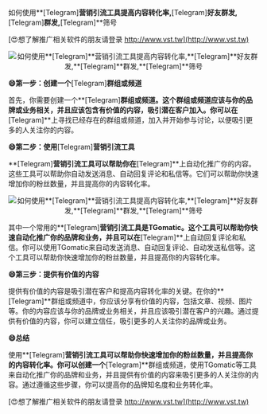 如何使用**[Telegram]**营销引流工具提高内容转化率,**[Telegram]**好友群发,**[Telegram]**群发,**[Telegram]**筛号

[😍想了解推广相关软件的朋友请登录 http://www.vst.tw](http://www.vst.tw)

 <center><img src="https://vst.tw/MP4/tuiguang/png/8.png" alt="如何使用**[Telegram]**营销引流工具提高内容转化率,**[Telegram]**好友群发,**[Telegram]**群发,**[Telegram]**筛号"></center>

**😄第一步：创建一个**[Telegram]**群组或频道**

首先，你需要创建一个**[Telegram]**群组或频道。这个群组或频道应该与你的品牌或业务相关，并且应该包含有价值的内容，吸引潜在客户加入。你可以在**[Telegram]**上寻找已经存在的群组或频道，加入并开始参与讨论，以便吸引更多的人关注你的内容。

**😄第二步：使用**[Telegram]**营销引流工具**

**[Telegram]**营销引流工具可以帮助你在**[Telegram]**上自动化推广你的内容。这些工具可以帮助你自动发送消息、自动回复评论和私信等。它们可以帮助你快速增加你的粉丝数量，并且提高你的内容转化率。

 <center><img src="https://vst.tw/MP4/tuiguang/png/4.png" alt="如何使用**[Telegram]**营销引流工具提高内容转化率,**[Telegram]**好友群发,**[Telegram]**群发,**[Telegram]**筛号"></center>

其中一个常用的**[Telegram]**营销引流工具是TGomatic。这个工具可以帮助你快速自动化推广你的品牌和业务，并且可以在**[Telegram]**上自动回复评论和私信。你可以使用TGomatic来自动发送消息、自动回复评论、自动发送私信等。这个工具可以帮助你快速增加你的粉丝数量，并且提高你的内容转化率。

**😄第三步：提供有价值的内容**

提供有价值的内容是吸引潜在客户和提高内容转化率的关键。在你的**[Telegram]**群组或频道中，你应该分享有价值的内容，包括文章、视频、图片等。你的内容应该与你的品牌或业务相关，并且应该吸引潜在客户的兴趣。通过提供有价值的内容，你可以建立信任，吸引更多的人关注你的品牌或业务。

**😄总结**

使用**[Telegram]**营销引流工具可以帮助你快速增加你的粉丝数量，并且提高你的内容转化率。你可以创建一个**[Telegram]**群组或频道，使用TGomatic等工具来自动化推广你的品牌和业务，并且提供有价值的内容来吸引更多的人关注你的内容。通过遵循这些步骤，你可以提高你的品牌知名度和业务转化率。

[😍想了解推广相关软件的朋友请登录 http://www.vst.tw](http://www.vst.tw)



